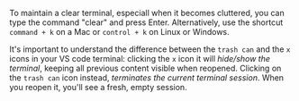 To maintain a clear terminal, especiall when it becomes cluttered, you can type the command "clear" and press Enter. Alternatively, use the shortcut `command + k` on a Mac or `control + k` on Linux or Windows.

It's important to understand the difference between the `trash can` and the `x` icons in your VS code terminal: clicking the `x` icon it will *hide/show the terminal*, keeping all previous content visible when reopened. Clicking on the `trash can` icon instead, *terminates the current terminal session*. When you reopen it, you'll see a fresh, empty session.